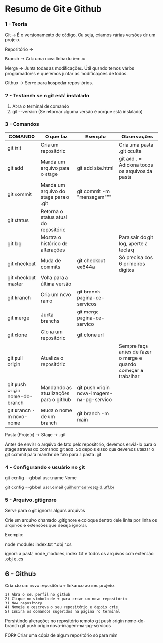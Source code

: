 # Resumo de Git e Github

### 1 - Teoria

Git -> É o versionamento de código. Ou seja, criamos várias versões de um projeto.

Repositório ->

Branch -> Cria uma nova linha do tempo

Merge -> Junta todas as modificações. Útil quando temos vários programadores e queremos juntar as modificações de todos.

Github -> Serve para hospedar repositórios.

### 2 - Testando se o git está instalado

1. Abra o terminal de comando
2. git --version (Se retornar alguma versão é porque está instalado)

### 3 - Comandos

| COMANDO                        | O que faz                                | Exemplo                                   | Observações                                                     |
| ------------------------------ | ---------------------------------------- | ----------------------------------------- | ----------------------------------------------------------------- |
| git init                       | Cria um repositório                     |                                           | Cria uma pasta .git oculta                                        |
| git add                        | Manda um arquivo para o stage            | git add site.html                         | git add . = Adiciona todos os arquivos da pasta                   |
| git commit                     | Manda um arquivo do stage para o .git    | git commit -m "mensagem"""                |                                                                   |
| git status                     | Retorna o status atual do repositório   |                                           |                                                                   |
| git log                        | Mostra o histórico de alterações      |                                           | Para sair do git log, aperte a tecla q                            |
| git checkout                   | Muda de commits                          | git checkout ee644a                       | Só precisa dos 6 primeiros digitos                               |
| git checkout master            | Volta para a última versão             |                                           |                                                                   |
| git branch                     | Cria um novo ramo                        | git branch pagina-de-servicos             |                                                                   |
| git merge                      | Junta branchs                            | git merge pagina-de-servico               |                                                                   |
| git clone                      | Clona um repositório                    | git clone url                             |                                                                   |
| git pull origin                | Atualiza o repositório                  |                                           | Sempre faça antes de fazer o merge e quando começar a trabalhar |
| git push origin nome-do-branch | Mandando as atualizações para o github | git push origin nova-imagem-na-pg-servico |                                                                   |
| git branch -m novo-nome        | Muda o nome de um branch                 | git branch -m main                        |                                                                   |

Pasta (Projeto) -> Stage -> .git

Antes de enviar o arquivo de fato pelo repositório, devemos enviá-lo para o stage através do comando git add. Só depois disso que devemos utilizar o git commit para mandar de fato para a pasta .git

### 4 - Configurando o usuário no git

git config --global user.name Nome

git config --global user.email guilhermealves@id.uff.br

### 5 - Arquivo .gitignore

Serve para o git ignorar alguns arquivos

Crie um arquivo chamado .gitignore e coloque dentro dele linha por linha os arquivos e extensões que deseja ignorar.

Exemplo:

node_modules
index.txt
*.obj
*.cs

ignora a pasta node_modules, index.txt e todos os arquivos com extensão .obj e .cs

## 6 - Github

Criando um novo repositório e linkando ao seu projeto.

    1) Abra o seu perfil no github
	2) Clique no símbolo de + para criar um novo repositório
	3) New repository
	4) Nomeie e descreva o seu repositório e depois crie
	5) Insira os comandos sugeridos na página no terminal

Persistindo alterações no repositório remoto
	git push origin nome-do-branch
	git push origin nova-imagem-na-pg-servicos

FORK
	Criar uma cópia de algum repositório só para mim
